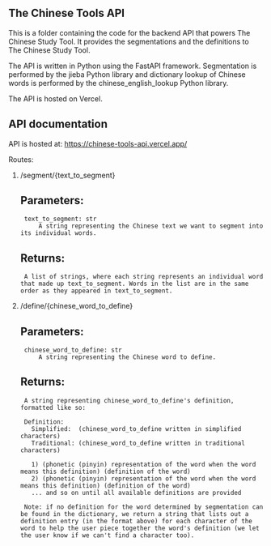## The Chinese Tools API
This is a folder containing the code for the backend API that powers The Chinese Study Tool. It provides the segmentations and the definitions to The Chinese Study Tool.


The API is written in Python using the FastAPI framework. Segmentation is performed by the jieba Python library and dictionary lookup of Chinese words is performed by the chinese_english_lookup Python library.


The API is hosted on Vercel.


## API documentation

API is hosted at: https://chinese-tools-api.vercel.app/

Routes:

1. /segment/{text_to_segment}

    Parameters:
    -----------
        text_to_segment: str
            A string representing the Chinese text we want to segment into its individual words.

    Returns:
    --------
        A list of strings, where each string represents an individual word that made up text_to_segment. Words in the list are in the same order as they appeared in text_to_segment. 

2. /define/{chinese_word_to_define}

    Parameters:
    -----------
        chinese_word_to_define: str
            A string representing the Chinese word to define.

    Returns:
    --------
        A string representing chinese_word_to_define's definition, formatted like so:

        Definition:
          Simplified:  (chinese_word_to_define written in simplified characters)
          Traditional: (chinese_word_to_define written in traditional characters)

          1) (phonetic (pinyin) representation of the word when the word means this definition) (definition of the word)
          2) (phonetic (pinyin) representation of the word when the word means this definition) (definition of the word)
          ... and so on until all available definitions are provided
        
        Note: if no definition for the word determined by segmentation can be found in the dictionary, we return a string that lists out a definition entry (in the format above) for each character of the word to help the user piece together the word's definition (we let the user know if we can't find a character too).
    